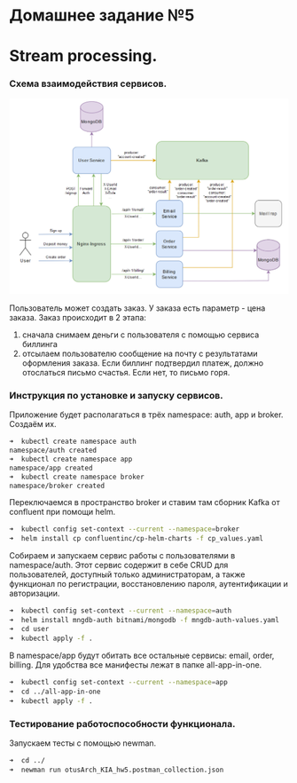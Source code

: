 # Домашнее задание №5
# Stream processing.

### Схема взаимодействия сервисов.

![hw5](arch_hw5.png)

Пользователь может создать заказ. У заказа есть параметр - цена заказа.
Заказ происходит в 2 этапа:
1) сначала снимаем деньги с пользователя с помощью сервиса биллинга
2) отсылаем пользователю сообщение на почту с результатами оформления заказа. Если биллинг подтвердил платеж, должно отослаться письмо счастья. Если нет, то письмо горя.

### Инструкция по установке и запуску сервисов.

Приложение будет располагаться в трёх namespace: auth, app и broker. Создаём их.

```
➜  kubectl create namespace auth
namespace/auth created
➜  kubectl create namespace app
namespace/app created
➜  kubectl create namespace broker
namespace/broker created
```

Переключаемся в пространство broker и ставим там сборник Kafka от confluent при помощи helm.

```bash
➜  kubectl config set-context --current --namespace=broker
➜  helm install cp confluentinc/cp-helm-charts -f cp_values.yaml
```

Собираем и запускаем сервис работы с пользователями в namespace/auth. Этот сервис содержит в себе CRUD для пользователей, доступный только администраторам, а также функционал по регистрации, восстановлению пароля, аутентификации и авторизации.

```bash
➜  kubectl config set-context --current --namespace=auth
➜  helm install mngdb-auth bitnami/mongodb -f mngdb-auth-values.yaml
➜  cd user
➜  kubectl apply -f .
```

В namespace/app будут обитать все остальные сервисы: email, order, billing. Для удобства все манифесты лежат в папке all-app-in-one.
```bash
➜  kubectl config set-context --current --namespace=app
➜  cd ../all-app-in-one
➜  kubectl apply -f .
```

### Тестирование работоспособности функционала.

Запускаем тесты с помощью newman.

```bash
➜  cd ../
➜  newman run otusArch_KIA_hw5.postman_collection.json
```
